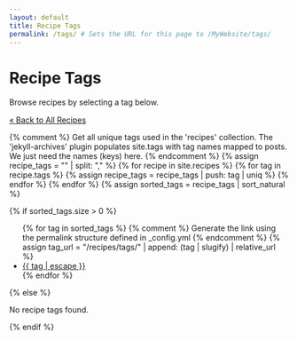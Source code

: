 ```yaml
---
layout: default
title: Recipe Tags
permalink: /tags/ # Sets the URL for this page to /MyWebsite/tags/
---
```


<div class="page-heading">
  <h1>Recipe Tags</h1>
  <p>Browse recipes by selecting a tag below.</p>
  <p style="margin-top: 15px;"><a href="{{ "/recipes/" | relative_url }}">&laquo; Back to All Recipes</a></p>
</div>

<div class="tag-list-container">
  {% comment %}
    Get all unique tags used in the 'recipes' collection.
    The 'jekyll-archives' plugin populates site.tags with tag names mapped to posts.
    We just need the names (keys) here.
  {% endcomment %}
  {% assign recipe_tags = "" | split: "," %}
  {% for recipe in site.recipes %}
    {% for tag in recipe.tags %}
      {% assign recipe_tags = recipe_tags | push: tag | uniq %}
    {% endfor %}
  {% endfor %}
  {% assign sorted_tags = recipe_tags | sort_natural %} 

  {% if sorted_tags.size > 0 %}
    <ul class="tag-list">
      {% for tag in sorted_tags %}
        {% comment %} Generate the link using the permalink structure defined in _config.yml {% endcomment %}
        {% assign tag_url = "/recipes/tags/" | append: (tag | slugify) | relative_url %}
        <li><a href="{{ tag_url }}" class="tag-link">{{ tag | escape }}</a></li>
      {% endfor %}
    </ul>
  {% else %}
    <p>No recipe tags found.</p>
  {% endif %}
</div>
